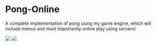 # Pong-Online
A complete implementation of pong using my game engine, which will include menus and most importantly online play using servers!

  ![](https://img.shields.io/badge/made%20by-DarienMiller-blue)
  ![](https://img.shields.io/badge/test-passing-green)


